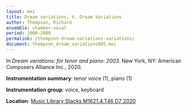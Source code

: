 ```yaml
---
layout: mei
title: Dream variations, V. Dream Variations
author: Thompson, Richard
ensemble: chamber-vocal 
period: 2000-2009
permalink: /thompson-dream-variations-variations/
document: thompson_dream_variations005.mei
---
```


In *Dream variations: for tenor and piano: 2003.* New York, NY: American Composers Alliance Inc., 2020.

**Instrumentation summary**: tenor voice (1), piano (1)

**Instrumentation group**: voice, keyboard

**Location**: <a href="https://tufts.primo.exlibrisgroup.com/permalink/01TUN_INST/1kc9gia/alma991018728135803851" target="_blank">Music Library Stacks M1621.4.T46 D7 2020</a>
